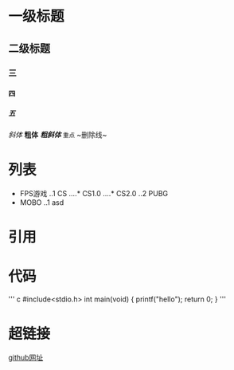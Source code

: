 # 一级标题
## 二级标题
### 三
#### 四
##### 五

*斜体*
**粗体**
***粗斜体***
`重点`
~删除线~

# 列表
* FPS游戏
..1 CS
....* CS1.0
....* CS2.0
..2 PUBG
* MOBO
..1 asd

# 引用
>
>>
>>>

# 代码
''' c
#include<stdio.h>
int main(void)
{
	printf("hello");
	return 0;
}
'''
# 超链接
[github网址](http://github.com "跳转到github") 



